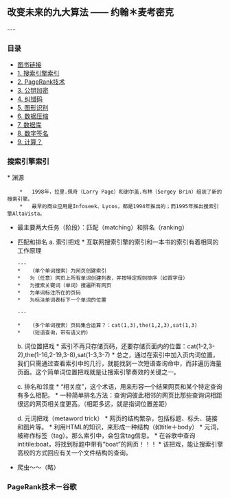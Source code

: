 <h2>改变未来的九大算法 —— 约翰＊麦考密克</h2>
---

### 目录
*	[图书链接](？？？)
*	[1. 搜索引擎索引](#1)
*	[2. PageRank技术](#2)
*	[3. 公钥加密](#3)
*	[4. 纠错码](#4)
*	[5. 图形识别](#5)
*	[6. 数据压缩](#6)
*	[7. 数据库](#7)
*	[8. 数字签名](#8)
*	[9. 计算？](#9)

<h3 id="1">搜索引擎索引</h3>
*	渊源

		*	1998年，拉里.佩奇（Larry Page）和谢尔盖.布林（Sergey Brin）组装了新的搜索引擎。
		*	最早的商业应用是Infoseek、Lycos，都是1994年推出的；而1995年推出搜索引擎AltaVista。
	
*	最主要两大任务（阶段）：匹配（matching）和排名（ranking）

*	匹配和排名
	a. 索引把戏
		*	互联网搜索引擎的索引和一本书的索引有着相同的工作原理
		
		---
		*	（单个单词搜索）为网页创建索引
		*	为（任意）网页上所有单词创建列表，并按特定规则排序（如首字母）
		*	为搜索关键词（单词）搜遍所有网页
		*	为单词标注所在的页码
		*	为标注单词表标下一个单词的位置
		
		---

		*	（多个单词搜索）页码集合运算？：cat(1,3),the(1,2,3),sat(1,3)
		*	（短语查询，带有语义的）
		
	b. 词位置把戏
		*	索引不再只存储页码，还要存储页面内的位置：cat(1-2,3-2),the(1-16,2-19,3-8),sat(1-3,3-7)
		*	总之，通过在索引中加入页内词位置，我们只需通过查看索引中的几行，就能找到一次短语查询命中，而非遍历海量页面。这个简单词位置把戏就是让搜索引擎奏效的关键之一。
		
	c. 排名和邻度
		*	“相关度”，这个术语，用来形容一个结果网页和某个特定查询有多么相配。
		*	一种简单排名方法：查询词彼此相邻的网页比那些查询词相距很远的网页相关度更高。（相距多远，就是指词位置差距）
		
	d. 元词把戏（metaword trick）
		*	网页的结构繁杂，包括标题、标头、链接和图片等。
		*	利用HTML的知识，来形成一种结构（如title＋body）
		*	元词，被称作标签（tag）。那么索引中，会包含tag信息。
		*	在谷歌中查询intitile:boat，将找到标题中带有“boat”的网页！！！
		*	该把戏，能让搜索引擎高校的方式回应有关一个文件结构的查询。
		
*	爬虫～～（略）

<h3 id="2">PageRank技术－谷歌</h3>

<h3 id="3"></h3>

<h3 id="4"></h3>

